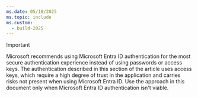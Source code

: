 ```yaml
---
ms.date: 05/18/2025
ms.topic: include
ms.custom:
  - build-2025
---
```


> [!IMPORTANT]
> Microsoft recommends using Microsoft Entra ID authentication for the most secure authentication experience instead of using passwords or access keys. The authentication described in this section of the article uses access keys, which require a high degree of trust in the application and carries risks not present when using Microsoft Entra ID. Use the approach in this document only when Microsoft Entra ID authentication isn't viable.
